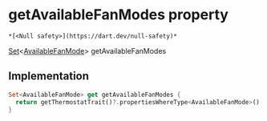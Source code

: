 


# getAvailableFanModes property




    *[<Null safety>](https://dart.dev/null-safety)*




[Set](https://api.flutter.dev/flutter/dart-core/Set-class.html)&lt;[AvailableFanMode](https://yonomi.co/yonomi-sdk/AvailableFanMode.html)> getAvailableFanModes
  







## Implementation

```dart
Set<AvailableFanMode> get getAvailableFanModes {
  return getThermostatTrait()?.propertiesWhereType<AvailableFanMode>() ?? {};
}
```








